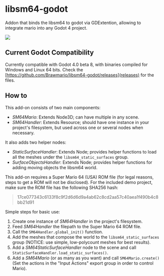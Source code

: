 # libsm64-godot

Addon that binds the libsm64 to godot via GDExtention, allowing to integrate mario into any Godot 4 project.

![](https://i.imgur.com/l8qOnad.png)

## Current Godot Compatibility

Currently compatible with Godot 4.0 beta 8, with binaries compiled for Windows and Linux 64 bits. Check the [https://github.com/Brawmario/libsm64-godot/releases](releases) for the files.

## How to

This add-on consists of two main components:

- *SM64Mario*: Extends Node3D; can have multiple in any scene.
- *SM64Handler*: Extends Resource; should have one instance in your project's filesystem, but used across one or several nodes when necessary.

It also adds two helper nodes:

- *StaticSurfaceHandler*: Extends Node; provides helper functions to load all the meshes under the `libsm64_static_surfaces` group.
- *SurfaceObjectsHandler*: Extends Node; provides helper functions for adding moving objects the libsm64 world.

This add-on requires a Super Mario 64 (USA) ROM file (for legal reasons, steps to get a ROM will not be disclosed). For the included demo project, make sure the ROM file has the following SHA256 hash:

>17ce077343c6133f8c9f2d6d6d9a4ab62c8cd2aa57c40aea1f490b4c8bb21d91

Simple steps for basic use:

1. Create one instance of *SM64Handler* in the project's filesystem.
2. Feed *SM64Handler* the filepath to the Super Mario 64 ROM file.
3. Call the `SM64Handler.global_init()` function.
4. Add the meshes that compose the world to the `libsm64_static_surfaces` group (NOTICE: use simple, low-polycount meshes for best results).
5. Add a *SM64StaticSurfaceHandler* node to the scene and call `StaticSurfaceHandler.load_static_surfaces()`.
6. Add a *SM64Mario* (or as many as you want) and call `SM64Mario.create()` (Set the actions in the "Input Actions" export group in order to control Mario).
